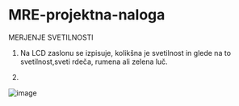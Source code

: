 # MRE-projektna-naloga
MERJENJE SVETILNOSTI


1. Na LCD zaslonu se izpisuje, kolikšna je svetilnost in glede na to svetilnost,sveti rdeča, rumena ali zelena luč.

2. 
  ![image](https://github.com/manci10/MRE-projektna-naloga/assets/129843992/a97da8f8-3ccd-4f80-99b6-bbc9d359140d)


